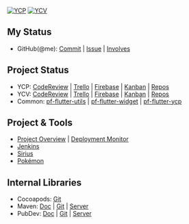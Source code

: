 [![YCP](https://github.com/perfect-corp/ycp-ios/actions/workflows/on_git_push.yml/badge.svg)](https://github.com/perfect-corp/ycp-ios/actions/workflows/on_git_push.yml)  [![YCV](https://github.com/perfect-corp/ycvbeauty/actions/workflows/on_git_push.yml/badge.svg)](https://github.com/perfect-corp/ycvbeauty/actions/workflows/on_git_push.yml)

## My Status ##
 * GitHub(@me): [Commit](https://github.com/search?q=+org%3Aperfect-corp+author%3A%40me+is%3Aopen+sort%3Aauthor-date+&type=commits&s=committer-date&o=desc) | [Issue](https://github.com/search?q=+org%3Aperfect-corp+author%3A%40me+is%3Aopen+sort%3Aauthor-date+&type=commits&s=committer-date&o=desc) | [Involves](https://github.com/search?q=+org%3Aperfect-corp+involves%3A%40me+is%3Aopen+sort%3Aauthor-date+&type=issues)
## Project Status ##

 * YCP: [CodeReview](https://github.com/issues?q=org%3Aperfect-corp%20is%3Aopen%20is%3Aissue%20(assignee%3Apft-JimmyYeh%20OR%20assignee%3Apft-ThomasYu%20OR%20assignee%3Apft-IsaacHuang%20OR%20assignee%3Apft-WilliamCWLiao%20OR%20assignee%3Apft-MikeYLChen%20OR%20assignee%3Apft-KimWu%20OR%20assignee%3Apft-KerryLee%20OR%20assignee%3Apft-RanixLin)%20%20sort%3Acreated-desc%20) | [Trello](https://trello.com/b/dEkKLuor/ycp-and-mini) | [Firebase](https://console.firebase.google.com/u/0/project/lofty-defender-461/crashlytics/app/ios:com.cyberlink.youperfect/issues?state=open&time=last-seven-days&types=crash&tag=all&sort=eventCount) | [Kanban](https://docs.google.com/spreadsheets/d/11FwaXZjV8NQOA5vWHOHQzLLn3vq7IwKzrZNP7r1FRPU/edit?pli=1&gid=1047494325#gid=1047494325) | [Repos](https://github.com/perfect-corp/ycp-ios)
 * YCV: [CodeReview](https://github.com/issues?q=%20org%3Aperfect-corp%20is%3Aopen%20is%3Aissue%20(assignee%3Apft-TommyChang%20OR%20assignee%3Apft-bohowu%20OR%20assignee%3Apft-WinnieYCWu%20OR%20assignee%3Apft-AfraTsai%20OR%20assignee%3Apft-YingyinLin%20OR%20assignee%3Apft-PinXuanLiu)%20%20sort%3Acreated-desc%20) | [Trello](https://trello.com/b/kaVGUN0s/youcam-video-and-flutter) | [Firebase](https://console.firebase.google.com/u/0/project/youcam-video-beauty/crashlytics/app/ios:com.perfectcorp.ycvb/issues?state=open&time=last-seven-days&types=crash&tag=all&sort=eventCount) | [Kanban](https://docs.google.com/spreadsheets/d/11FwaXZjV8NQOA5vWHOHQzLLn3vq7IwKzrZNP7r1FRPU/edit?pli=1&gid=1759504543#gid=1759504543) | [Repos](https://github.com/perfect-corp/ycvbeauty)
 * Common: [pf-flutter-utils](https://github.com/perfect-corp/pf-flutter-utils) | [pf-flutter-widget](https://github.com/perfect-corp/pf-flutter-widget) | [pf-flutter-ycp](https://github.com/perfect-corp/pf-flutter-ycp)

## Project & Tools ##

 * [Project Overview](http://app-ci-pc01:3000/d/BOwGsHEnk/app-team-project-overview?orgId=1) | [Deployment Monitor](http://app-ci-pc01:3000/d/ijVj6PVIz/application-deployment-monitor?orgId=1&from=now-24h&to=now)
 * [Jenkins](http://app-ci-pc01:8080/)
 * [Sirius](https://wiki.perfectcorp.com/trac/youperfect/wiki/Sirius)
 * [Pokémon](https://www.pokemongjd.com/pkm-navi.html)

## Internal Libraries ##
 * Cocoapods: [Git](https://sumer.perfectcorp.com/source/pfapp_pods/)
 * Maven: [Doc](https://wiki.perfectcorp.com/trac/app-team/wiki/pf_maven_server) | [Git](https://sumer.perfectcorp.com/source/pfapp_maven/ ) | [Server](http://app-maven-pc01.pft.com:8082/ui)
 * PubDev: [Doc](https://wiki.perfectcorp.com/trac/app-team/wiki/pf_flutter_pub_server) | [Git](https://sumer.perfectcorp.com/source/pfapp_pub/) | [Server](http://app-pub-pc01:8080/)
